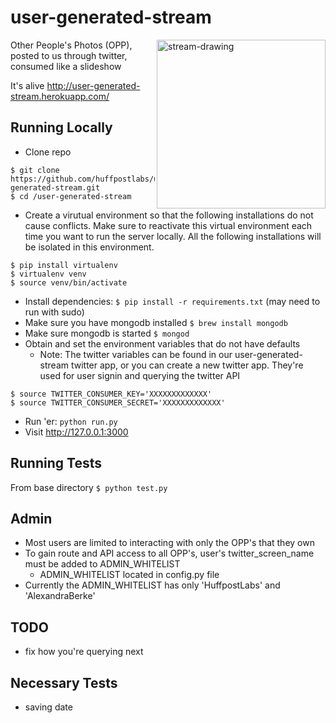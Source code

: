 user-generated-stream
=====================
<img width='270px' src="http://pool.hesperian.org/w/images/thumb/d/d5/EHB_Ch11_Page_214-2.png/550px-EHB_Ch11_Page_214-2.png"
 alt="stream-drawing" align="right" />

Other People's Photos (OPP), posted to us through twitter, consumed like a slideshow

It's alive <http://user-generated-stream.herokuapp.com/>

Running Locally
---

* Clone repo 

```
$ git clone https://github.com/huffpostlabs/user-generated-stream.git
$ cd /user-generated-stream
```

* Create a virutual environment so that the following installations do not cause conflicts.  Make sure to reactivate this virtual environment each time you want to run the server locally.  All the following installations will be isolated in this environment.

```
$ pip install virtualenv
$ virtualenv venv
$ source venv/bin/activate
```

* Install dependencies: ```$ pip install -r requirements.txt``` (may need to run with sudo)
* Make sure you have mongodb installed ```$ brew install mongodb```
* Make sure mongodb is started ```$ mongod```
* Obtain and set the environment variables that do not have defaults
	- Note: The twitter variables can be found in our user-generated-stream twitter app, or you can create a new twitter app.  They're used for user signin and querying the twitter API

```
$ source TWITTER_CONSUMER_KEY='XXXXXXXXXXXXX'
$ source TWITTER_CONSUMER_SECRET='XXXXXXXXXXXXX'
```

* Run 'er: ```python run.py```
* Visit <http://127.0.0.1:3000>

Running Tests
---

From base directory ```$ python test.py ```


Admin
---
- Most users are limited to interacting with only the OPP's that they own
- To gain route and API access to all OPP's, user's twitter_screen_name must be added to ADMIN_WHITELIST
	- ADMIN_WHITELIST located in config.py file
- Currently the ADMIN_WHITELIST has only 'HuffpostLabs' and 'AlexandraBerke'


TODO
---

- fix how you're querying next



Necessary Tests
---
- saving date
















